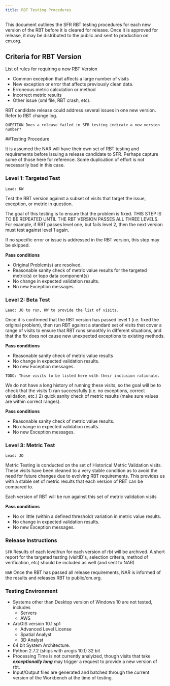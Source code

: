 ```yaml
---
title: RBT Testing Procedures
---
```


This document outlines the SFR RBT testing procedures for each new version of the RBT before it is cleared for release. Once it is approved for release, it may be distributed to the public and sent to production on cm.org.

## Criteria for RBT Version

List of rules for requiring a new RBT Version

* Common exception that affects a large number of visits
* New exception or error that affects previously clean data.
* Erroneous metric calculation or method
* Incorrect metric results
* Other issue (xml file, RBT crash, etc).

RBT candidate release could address several issues in one new version. Refer to RBT change log.

`QUESTION Does a release failed in SFR testing indicate a new version number?`

##Testing Procedure

It is assumed the NAR will have their own set of RBT testing and requirements before issuing a release candidate to SFR. Perhaps capture some of those here for reference. Some duplication of effort is not necessarily bad in this case.

### Level 1: Targeted Test

`Lead: KW`

Test the RBT version against a subset of visits that target the issue, exception, or metric in question.

The goal of this testing is to ensure that the problem is fixed. THIS STEP IS TO BE REPEATED UNTIL THE RBT VERSION PASSES ALL THREE LEVELS. For example, if RBT passes level one, but fails level 2, then the next version must test against level 1 again. 

If no specific error or issue is addressed in the RBT version, this step may be skipped.

**Pass conditions**

* Original Problem(s) are resolved.
* Reasonable sanity check of metric value results for the targeted metric(s) or topo data component(s)
* No change in expected validation results.
* No new Exception messages.

### Level 2: Beta Test

`Lead: JO to run, KW to provide the list of visits.`

Once it is confirmed that the RBT version has passed level 1 (i.e. fixed the original problem), then run RBT against a standard set of visits that cover a range of visits to ensure that RBT runs smoothly in different situations, and that the fix does not cause new unexpected exceptions to existing methods.

**Pass conditions**

* Reasonable sanity check of metric value results 
* No change in expected validation results.
* No new Exception messages.

`TODO: Those visits to be listed here with their inclusion rationale.`

We do not have a long history of running these visits, so the goal will be to check that the visits 1) ran successfully (i.e. no exceptions, correct validation, etc.) 2) quick sanity check of metric results (make sure values are within correct ranges). 

**Pass conditions**

* Reasonable sanity check of metric value results.
* No change in expected validation results.
* No new Exception messages.

### Level 3: Metric Test

`Lead: JO`

Metric Testing is conducted on the set of Historical Metric Validation visits. These visits have been cleaned to a very stable condition as to avoid the need for future changes due to evolving RBT requirements. This provides us with a stable set of metric results that each version of RBT can be compared to. 

Each version of RBT will be run against this set of metric validation visits

**Pass conditions**

* No or little (within a defined threshold) variation in metric value results.
* No change in expected validation results.
* No new Exception messages.

### Release Instructions

`SFR` Results of each level/run for each version of rbt will be archived. A short report for the targeted testing (visitID's, selection criteria, method of verification, etc) should be included as well (and sent to NAR)


`NAR` Once the RBT has passed all release requirements, NAR is informed of the results and releases RBT to public/cm.org. 

### Testing Environment

* Systems other than Desktop version of Windows 10 are not tested, includes
	* Servers
	* AWS
* ArcGIS version 10.1 sp1 
	* Advanced Level License
	* Spatial Analyst
	* 3D Analyst
* 64 bit System Architecture.
* Python 2.7.2 (ships with arcgis 10.1) 32 bit
* Processing Time is not currently analyized, though visits that take ***exceptionally long*** may trigger a request to provide a new version of rbt.
* Input/Output files are generated and batched through the current version of the Workbench at the time of testing. 
	

